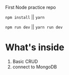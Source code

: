 First Node practice repo

`npm install` || `yarn`

`npm run dev` || `yarn run dev`

# What's inside

1. Basic CRUD
2. connect to MongoDB
